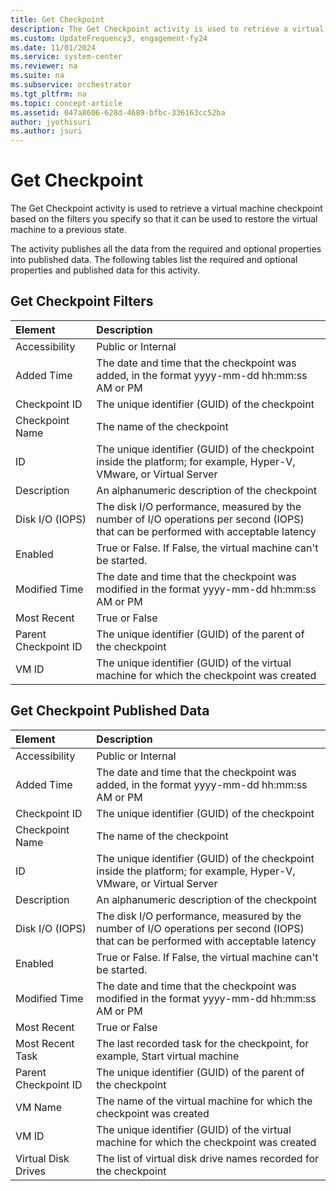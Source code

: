 ```yaml
---
title: Get Checkpoint
description: The Get Checkpoint activity is used to retrieve a virtual machine checkpoint based on the filters you specify so that it can be used to restore the virtual machine to a previous state.
ms.custom: UpdateFrequency3, engagement-fy24
ms.date: 11/01/2024
ms.service: system-center
ms.reviewer: na
ms.suite: na
ms.subservice: orchestrator
ms.tgt_pltfrm: na
ms.topic: concept-article
ms.assetid: 047a8606-628d-4689-bfbc-336163cc52ba
author: jyothisuri
ms.author: jsuri
---
```


# Get Checkpoint

The Get Checkpoint activity is used to retrieve a virtual machine checkpoint based on the filters you specify so that it can be used to restore the virtual machine to a previous state.

The activity publishes all the data from the required and optional properties into published data. The following tables list the required and optional properties and published data for this activity.

## Get Checkpoint Filters

| Element   | Description   |
|:---|:---|
| Accessibility   | Public or Internal   |  
| Added Time   | The date and time that the checkpoint was added, in the format yyyy-mm-dd hh:mm:ss AM or PM   |  
| Checkpoint ID   | The unique identifier (GUID) of the checkpoint   |  
| Checkpoint Name   | The name of the checkpoint   |  
| ID   | The unique identifier (GUID) of the checkpoint inside the platform; for example, Hyper-V, VMware, or Virtual Server   |  
| Description   | An alphanumeric description of the checkpoint   |  
| Disk I/O (IOPS)   | The disk I/O performance, measured by the number of I/O operations per second (IOPS) that can be performed with acceptable latency |  
| Enabled   | True or False. If False, the virtual machine can't be started.   |  
| Modified Time   | The date and time that the checkpoint was modified in the format yyyy-mm-dd hh:mm:ss AM or PM   |  
| Most Recent   | True or False   |  
| Parent Checkpoint ID | The unique identifier (GUID) of the parent of the checkpoint   |  
| VM ID   | The unique identifier (GUID) of the virtual machine for which the checkpoint was created   |  

## Get Checkpoint Published Data

| Element   | Description   |
|:---|:---|
| Accessibility   | Public or Internal   |  
| Added Time   | The date and time that the checkpoint was added, in the format yyyy-mm-dd hh:mm:ss AM or PM   |  
| Checkpoint ID   | The unique identifier (GUID) of the checkpoint   |  
| Checkpoint Name   | The name of the checkpoint   |  
| ID   | The unique identifier (GUID) of the checkpoint inside the platform; for example, Hyper-V, VMware, or Virtual Server   |  
| Description   | An alphanumeric description of the checkpoint   |  
| Disk I/O (IOPS)   | The disk I/O performance, measured by the number of I/O operations per second (IOPS) that can be performed with acceptable latency |  
| Enabled   | True or False. If False, the virtual machine can't be started.   |  
| Modified Time   | The date and time that the checkpoint was modified in the format yyyy-mm-dd hh:mm:ss AM or PM   |  
| Most Recent   | True or False   |  
| Most Recent Task   | The last recorded task for the checkpoint, for example, Start virtual machine   |  
| Parent Checkpoint ID | The unique identifier (GUID) of the parent of the checkpoint   |  
| VM Name   | The name of the virtual machine for which the checkpoint was created   |  
| VM ID   | The unique identifier (GUID) of the virtual machine for which the checkpoint was created   |  
| Virtual Disk Drives  | The list of virtual disk drive names recorded for the checkpoint   |  
